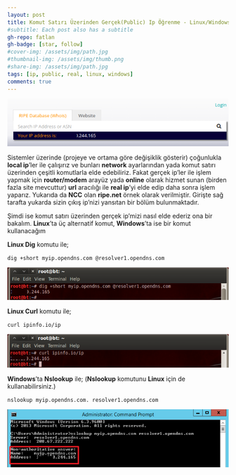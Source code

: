 ```yaml
---
layout: post
title: Komut Satırı Üzerinden Gerçek(Public) Ip Öğrenme - Linux/Windows
#subtitle: Each post also has a subtitle
gh-repo: fatlan
gh-badge: [star, follow]
#cover-img: /assets/img/path.jpg
#thumbnail-img: /assets/img/thumb.png
#share-img: /assets/img/path.jpg
tags: [ip, public, real, linux, windows]
comments: true
---
```

![Crepe](/assets/img/cli-public-ip-chk/cli-pub-ip-chk01.png)

Sistemler üzerinde (projeye ve ortama göre değişiklik gösterir) çoğunlukla **local ip**’ler ile çalışırız ve bunları **network** ayarlarından yada komut satırı üzerinden çeşitli komutlarla elde edebiliriz. Fakat gerçek ip’ler ile işlem yapmak için **router/modem** arayüz yada **online** olarak hizmet sunan (birden fazla site mevcuttur) **url** aracılığı ile **real ip**’yi elde edip daha sonra işlem yaparız. Yukarıda da **NCC** olan **ripe.net** örnek olarak verilmiştir. Girişte sağ tarafta yukarda sizin çıkış ip’nizi yansıtan bir bölüm bulunmaktadır.

Şimdi ise komut satırı üzerinden gerçek ip’mizi nasıl elde ederiz ona bir bakalım. **Linux**’ta üç alternatif komut, **Windows**’ta ise bir komut kullanacağım

**Linux Dig** komutu ile;

~~~
dig +short myip.opendns.com @resolver1.opendns.com
~~~

![Crepe](/assets/img/cli-public-ip-chk/cli-pub-ip-chk02.png)

**Linux Curl** komutu ile;

~~~
curl ipinfo.io/ip
~~~

![Crepe](/assets/img/cli-public-ip-chk/cli-pub-ip-chk03.png)

**Windows**’ta **Nslookup** ile; (**Nslookup** komutunu **Linux** için de kullanabilirsiniz.)

~~~
nslookup myip.opendns.com. resolver1.opendns.com
~~~

![Crepe](/assets/img/cli-public-ip-chk/cli-pub-ip-chk04.png)

